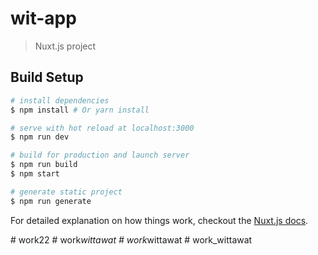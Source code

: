 # wit-app

> Nuxt.js project

## Build Setup

``` bash
# install dependencies
$ npm install # Or yarn install

# serve with hot reload at localhost:3000
$ npm run dev

# build for production and launch server
$ npm run build
$ npm start

# generate static project
$ npm run generate
```

For detailed explanation on how things work, checkout the [Nuxt.js docs](https://github.com/nuxt/nuxt.js).

#   w o r k 2 2  
 #   w o r k _ w i t t a w a t  
 #   w o r k _ w i t t a w a t  
 #   w o r k _ w i t t a w a t  
 